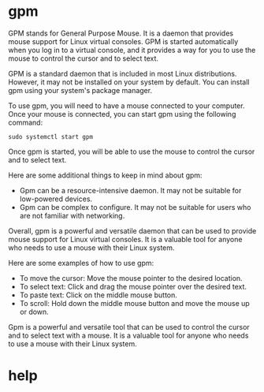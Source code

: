 # gpm

GPM stands for General Purpose Mouse. It is a daemon that provides mouse support for Linux virtual consoles. GPM is started automatically when you log in to a virtual console, and it provides a way for you to use the mouse to control the cursor and to select text.

GPM is a standard daemon that is included in most Linux distributions. However, it may not be installed on your system by default. You can install gpm using your system's package manager.

To use gpm, you will need to have a mouse connected to your computer. Once your mouse is connected, you can start gpm using the following command:

```
sudo systemctl start gpm
```

Once gpm is started, you will be able to use the mouse to control the cursor and to select text.

Here are some additional things to keep in mind about gpm:

* Gpm can be a resource-intensive daemon. It may not be suitable for low-powered devices.
* Gpm can be complex to configure. It may not be suitable for users who are not familiar with networking.

Overall, gpm is a powerful and versatile daemon that can be used to provide mouse support for Linux virtual consoles. It is a valuable tool for anyone who needs to use a mouse with their Linux system.

Here are some examples of how to use gpm:

* To move the cursor: Move the mouse pointer to the desired location.
* To select text: Click and drag the mouse pointer over the desired text.
* To paste text: Click on the middle mouse button.
* To scroll: Hold down the middle mouse button and move the mouse up or down.

Gpm is a powerful and versatile tool that can be used to control the cursor and to select text with a mouse. It is a valuable tool for anyone who needs to use a mouse with their Linux system.



# help 

```

``` 

